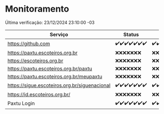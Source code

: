 # Monitoramento

Última verificação: 23/12/2024 23:10:00 -03

|Serviço|Status|Últimas 24h|
|---|---|---|
|https://github.com|<span title="2024-12-17: OK=23">✔️</span><span title="2024-12-18: OK=23">✔️</span><span title="2024-12-19: OK=23">✔️</span><span title="2024-12-20: OK=23">✔️</span><span title="2024-12-21: OK=23">✔️</span><span title="2024-12-22: OK=23">✔️</span><span title="2024-12-23: OK=1">✔️</span>|<span title="22/12/2024 23:12:00 -03 : 200">✔️</span><span title="23/12/2024 00:15:00 -03 : 200">✔️</span><span title="23/12/2024 01:10:00 -03 : 200">✔️</span><span title="23/12/2024 02:08:00 -03 : 200">✔️</span><span title="23/12/2024 03:12:00 -03 : 200">✔️</span><span title="23/12/2024 04:08:00 -03 : 200">✔️</span><span title="23/12/2024 05:12:00 -03 : 200">✔️</span><span title="23/12/2024 06:09:00 -03 : 200">✔️</span><span title="23/12/2024 07:09:00 -03 : 200">✔️</span><span title="23/12/2024 08:07:00 -03 : 200">✔️</span><span title="23/12/2024 09:15:00 -03 : 200">✔️</span><span title="23/12/2024 10:15:00 -03 : 200">✔️</span><span title="23/12/2024 11:07:00 -03 : 200">✔️</span><span title="23/12/2024 12:08:00 -03 : 200">✔️</span><span title="23/12/2024 13:09:00 -03 : 200">✔️</span><span title="23/12/2024 14:07:00 -03 : 200">✔️</span><span title="23/12/2024 15:11:00 -03 : 200">✔️</span><span title="23/12/2024 16:06:00 -03 : 200">✔️</span><span title="23/12/2024 17:09:00 -03 : 200">✔️</span><span title="23/12/2024 18:07:00 -03 : 200">✔️</span><span title="23/12/2024 19:07:00 -03 : 200">✔️</span><span title="23/12/2024 20:07:00 -03 : 200">✔️</span><span title="23/12/2024 21:40:00 -03 : 200">✔️</span><span title="23/12/2024 23:10:00 -03 : 200">✔️</span>|
|https://paxtu.escoteiros.org.br|<span title="2024-12-17: Falhas=23">❌</span><span title="2024-12-18: Falhas=23">❌</span><span title="2024-12-19: Falhas=23">❌</span><span title="2024-12-20: Falhas=23">❌</span><span title="2024-12-21: Falhas=23">❌</span><span title="2024-12-22: Falhas=23">❌</span><span title="2024-12-23: Falhas=1">❌</span>|<span title="22/12/2024 23:12:00 -03 : 403">❌</span><span title="23/12/2024 00:15:00 -03 : 403">❌</span><span title="23/12/2024 01:10:00 -03 : 403">❌</span><span title="23/12/2024 02:08:00 -03 : 403">❌</span><span title="23/12/2024 03:12:00 -03 : 403">❌</span><span title="23/12/2024 04:08:00 -03 : 403">❌</span><span title="23/12/2024 05:12:00 -03 : 403">❌</span><span title="23/12/2024 06:09:00 -03 : 403">❌</span><span title="23/12/2024 07:09:00 -03 : 403">❌</span><span title="23/12/2024 08:07:00 -03 : 403">❌</span><span title="23/12/2024 09:15:00 -03 : 403">❌</span><span title="23/12/2024 10:15:00 -03 : 403">❌</span><span title="23/12/2024 11:07:00 -03 : 403">❌</span><span title="23/12/2024 12:08:00 -03 : 0">❌</span><span title="23/12/2024 13:09:00 -03 : 403">❌</span><span title="23/12/2024 14:07:00 -03 : 403">❌</span><span title="23/12/2024 15:11:00 -03 : 403">❌</span><span title="23/12/2024 16:06:00 -03 : 403">❌</span><span title="23/12/2024 17:09:00 -03 : 403">❌</span><span title="23/12/2024 18:07:00 -03 : 403">❌</span><span title="23/12/2024 19:07:00 -03 : 403">❌</span><span title="23/12/2024 20:07:00 -03 : 403">❌</span><span title="23/12/2024 21:40:00 -03 : 403">❌</span><span title="23/12/2024 23:10:00 -03 : 403">❌</span>|
|https://escoteiros.org.br|<span title="2024-12-17: Falhas=23">❌</span><span title="2024-12-18: Falhas=23">❌</span><span title="2024-12-19: Falhas=23">❌</span><span title="2024-12-20: Falhas=23">❌</span><span title="2024-12-21: Falhas=23">❌</span><span title="2024-12-22: Falhas=23">❌</span><span title="2024-12-23: Falhas=1">❌</span>|<span title="22/12/2024 23:12:00 -03 : 403">❌</span><span title="23/12/2024 00:15:00 -03 : 403">❌</span><span title="23/12/2024 01:10:00 -03 : 403">❌</span><span title="23/12/2024 02:08:00 -03 : 403">❌</span><span title="23/12/2024 03:12:00 -03 : 403">❌</span><span title="23/12/2024 04:08:00 -03 : 403">❌</span><span title="23/12/2024 05:12:00 -03 : 403">❌</span><span title="23/12/2024 06:09:00 -03 : 403">❌</span><span title="23/12/2024 07:09:00 -03 : 403">❌</span><span title="23/12/2024 08:07:00 -03 : 403">❌</span><span title="23/12/2024 09:15:00 -03 : 403">❌</span><span title="23/12/2024 10:15:00 -03 : 403">❌</span><span title="23/12/2024 11:07:00 -03 : 403">❌</span><span title="23/12/2024 12:08:00 -03 : 0">❌</span><span title="23/12/2024 13:09:00 -03 : 403">❌</span><span title="23/12/2024 14:07:00 -03 : 403">❌</span><span title="23/12/2024 15:11:00 -03 : 403">❌</span><span title="23/12/2024 16:06:00 -03 : 403">❌</span><span title="23/12/2024 17:09:00 -03 : 403">❌</span><span title="23/12/2024 18:07:00 -03 : 403">❌</span><span title="23/12/2024 19:07:00 -03 : 403">❌</span><span title="23/12/2024 20:07:00 -03 : 403">❌</span><span title="23/12/2024 21:40:00 -03 : 403">❌</span><span title="23/12/2024 23:10:00 -03 : 403">❌</span>|
|https://paxtu.escoteiros.org.br/paxtu|<span title="2024-12-17: Falhas=23">❌</span><span title="2024-12-18: Falhas=23">❌</span><span title="2024-12-19: Falhas=23">❌</span><span title="2024-12-20: Falhas=23">❌</span><span title="2024-12-21: Falhas=23">❌</span><span title="2024-12-22: Falhas=23">❌</span><span title="2024-12-23: Falhas=1">❌</span>|<span title="22/12/2024 23:12:00 -03 : 403">❌</span><span title="23/12/2024 00:15:00 -03 : 403">❌</span><span title="23/12/2024 01:10:00 -03 : 403">❌</span><span title="23/12/2024 02:08:00 -03 : 403">❌</span><span title="23/12/2024 03:12:00 -03 : 403">❌</span><span title="23/12/2024 04:08:00 -03 : 403">❌</span><span title="23/12/2024 05:12:00 -03 : 403">❌</span><span title="23/12/2024 06:09:00 -03 : 403">❌</span><span title="23/12/2024 07:09:00 -03 : 403">❌</span><span title="23/12/2024 08:07:00 -03 : 403">❌</span><span title="23/12/2024 09:15:00 -03 : 403">❌</span><span title="23/12/2024 10:15:00 -03 : 403">❌</span><span title="23/12/2024 11:07:00 -03 : 403">❌</span><span title="23/12/2024 12:08:00 -03 : 0">❌</span><span title="23/12/2024 13:09:00 -03 : 403">❌</span><span title="23/12/2024 14:07:00 -03 : 403">❌</span><span title="23/12/2024 15:11:00 -03 : 403">❌</span><span title="23/12/2024 16:06:00 -03 : 403">❌</span><span title="23/12/2024 17:09:00 -03 : 403">❌</span><span title="23/12/2024 18:07:00 -03 : 403">❌</span><span title="23/12/2024 19:07:00 -03 : 403">❌</span><span title="23/12/2024 20:07:00 -03 : 403">❌</span><span title="23/12/2024 21:40:00 -03 : 403">❌</span><span title="23/12/2024 23:10:00 -03 : 403">❌</span>|
|https://paxtu.escoteiros.org.br/meupaxtu|<span title="2024-12-17: Falhas=23">❌</span><span title="2024-12-18: Falhas=23">❌</span><span title="2024-12-19: Falhas=23">❌</span><span title="2024-12-20: Falhas=23">❌</span><span title="2024-12-21: Falhas=23">❌</span><span title="2024-12-22: Falhas=23">❌</span><span title="2024-12-23: Falhas=1">❌</span>|<span title="22/12/2024 23:12:00 -03 : 403">❌</span><span title="23/12/2024 00:15:00 -03 : 403">❌</span><span title="23/12/2024 01:10:00 -03 : 403">❌</span><span title="23/12/2024 02:08:00 -03 : 403">❌</span><span title="23/12/2024 03:12:00 -03 : 403">❌</span><span title="23/12/2024 04:08:00 -03 : 403">❌</span><span title="23/12/2024 05:12:00 -03 : 403">❌</span><span title="23/12/2024 06:09:00 -03 : 403">❌</span><span title="23/12/2024 07:09:00 -03 : 403">❌</span><span title="23/12/2024 08:07:00 -03 : 403">❌</span><span title="23/12/2024 09:15:00 -03 : 403">❌</span><span title="23/12/2024 10:15:00 -03 : 403">❌</span><span title="23/12/2024 11:07:00 -03 : 403">❌</span><span title="23/12/2024 12:08:00 -03 : 0">❌</span><span title="23/12/2024 13:09:00 -03 : 403">❌</span><span title="23/12/2024 14:07:00 -03 : 403">❌</span><span title="23/12/2024 15:11:00 -03 : 403">❌</span><span title="23/12/2024 16:06:00 -03 : 403">❌</span><span title="23/12/2024 17:09:00 -03 : 403">❌</span><span title="23/12/2024 18:07:00 -03 : 403">❌</span><span title="23/12/2024 19:07:00 -03 : 403">❌</span><span title="23/12/2024 20:07:00 -03 : 403">❌</span><span title="23/12/2024 21:40:00 -03 : 403">❌</span><span title="23/12/2024 23:10:00 -03 : 403">❌</span>|
|https://sigue.escoteiros.org.br/siguenacional|<span title="2024-12-17: OK=23">✔️</span><span title="2024-12-18: OK=23">✔️</span><span title="2024-12-19: OK=23">✔️</span><span title="2024-12-20: OK=23">✔️</span><span title="2024-12-21: OK=23">✔️</span><span title="2024-12-22: OK=23">✔️</span><span title="2024-12-23: OK=1">✔️</span>|<span title="22/12/2024 23:12:00 -03 : 200">✔️</span><span title="23/12/2024 00:15:00 -03 : 200">✔️</span><span title="23/12/2024 01:10:00 -03 : 200">✔️</span><span title="23/12/2024 02:08:00 -03 : 200">✔️</span><span title="23/12/2024 03:12:00 -03 : 200">✔️</span><span title="23/12/2024 04:08:00 -03 : 200">✔️</span><span title="23/12/2024 05:12:00 -03 : 200">✔️</span><span title="23/12/2024 06:09:00 -03 : 200">✔️</span><span title="23/12/2024 07:09:00 -03 : 200">✔️</span><span title="23/12/2024 08:07:00 -03 : 200">✔️</span><span title="23/12/2024 09:15:00 -03 : 200">✔️</span><span title="23/12/2024 10:16:00 -03 : 200">✔️</span><span title="23/12/2024 11:07:00 -03 : 200">✔️</span><span title="23/12/2024 12:08:00 -03 : 0">❌</span><span title="23/12/2024 13:09:00 -03 : 200">✔️</span><span title="23/12/2024 14:07:00 -03 : 200">✔️</span><span title="23/12/2024 15:11:00 -03 : 200">✔️</span><span title="23/12/2024 16:06:00 -03 : 200">✔️</span><span title="23/12/2024 17:09:00 -03 : 200">✔️</span><span title="23/12/2024 18:07:00 -03 : 200">✔️</span><span title="23/12/2024 19:07:00 -03 : 200">✔️</span><span title="23/12/2024 20:07:00 -03 : 200">✔️</span><span title="23/12/2024 21:40:00 -03 : 200">✔️</span><span title="23/12/2024 23:10:00 -03 : 200">✔️</span>|
|https://id.escoteiros.org.br/|<span title="2024-12-17: Falhas=23">❌</span><span title="2024-12-18: Falhas=23">❌</span><span title="2024-12-19: Falhas=23">❌</span><span title="2024-12-20: Falhas=23">❌</span><span title="2024-12-21: Falhas=23">❌</span><span title="2024-12-22: Falhas=23">❌</span><span title="2024-12-23: Falhas=1">❌</span>|<span title="22/12/2024 23:12:00 -03 : 403">❌</span><span title="23/12/2024 00:15:00 -03 : 403">❌</span><span title="23/12/2024 01:10:00 -03 : 403">❌</span><span title="23/12/2024 02:08:00 -03 : 403">❌</span><span title="23/12/2024 03:12:00 -03 : 403">❌</span><span title="23/12/2024 04:08:00 -03 : 403">❌</span><span title="23/12/2024 05:12:00 -03 : 403">❌</span><span title="23/12/2024 06:09:00 -03 : 403">❌</span><span title="23/12/2024 07:09:00 -03 : 403">❌</span><span title="23/12/2024 08:07:00 -03 : 403">❌</span><span title="23/12/2024 09:15:00 -03 : 403">❌</span><span title="23/12/2024 10:16:00 -03 : 403">❌</span><span title="23/12/2024 11:07:00 -03 : 403">❌</span><span title="23/12/2024 12:08:00 -03 : 0">❌</span><span title="23/12/2024 13:09:00 -03 : 403">❌</span><span title="23/12/2024 14:07:00 -03 : 403">❌</span><span title="23/12/2024 15:11:00 -03 : 403">❌</span><span title="23/12/2024 16:06:00 -03 : 403">❌</span><span title="23/12/2024 17:09:00 -03 : 403">❌</span><span title="23/12/2024 18:07:00 -03 : 403">❌</span><span title="23/12/2024 19:07:00 -03 : 403">❌</span><span title="23/12/2024 20:07:00 -03 : 403">❌</span><span title="23/12/2024 21:40:00 -03 : 403">❌</span><span title="23/12/2024 23:10:00 -03 : 403">❌</span>|
|Paxtu Login|<span title="2024-12-17: OK=23">✔️</span><span title="2024-12-18: OK=23">✔️</span><span title="2024-12-19: OK=23">✔️</span><span title="2024-12-20: OK=23">✔️</span><span title="2024-12-21: OK=23">✔️</span><span title="2024-12-22: OK=23">✔️</span><span title="2024-12-23: OK=1">✔️</span>|<span title="22/12/2024 23:12:00 -03 : 200">✔️</span><span title="23/12/2024 00:15:00 -03 : 200">✔️</span><span title="23/12/2024 01:10:00 -03 : 200">✔️</span><span title="23/12/2024 02:08:00 -03 : 200">✔️</span><span title="23/12/2024 03:12:00 -03 : 200">✔️</span><span title="23/12/2024 04:08:00 -03 : 200">✔️</span><span title="23/12/2024 05:12:00 -03 : 200">✔️</span><span title="23/12/2024 06:09:00 -03 : 200">✔️</span><span title="23/12/2024 07:09:00 -03 : 200">✔️</span><span title="23/12/2024 08:07:00 -03 : 200">✔️</span><span title="23/12/2024 09:15:00 -03 : 200">✔️</span><span title="23/12/2024 10:16:00 -03 : 200">✔️</span><span title="23/12/2024 11:07:00 -03 : 200">✔️</span><span title="23/12/2024 12:08:00 -03 : 500">❌</span><span title="23/12/2024 13:09:00 -03 : 200">✔️</span><span title="23/12/2024 14:07:00 -03 : 200">✔️</span><span title="23/12/2024 15:11:00 -03 : 200">✔️</span><span title="23/12/2024 16:06:00 -03 : 200">✔️</span><span title="23/12/2024 17:09:00 -03 : 200">✔️</span><span title="23/12/2024 18:07:00 -03 : 200">✔️</span><span title="23/12/2024 19:07:00 -03 : 200">✔️</span><span title="23/12/2024 20:07:00 -03 : 200">✔️</span><span title="23/12/2024 21:40:00 -03 : 200">✔️</span><span title="23/12/2024 23:10:00 -03 : 200">✔️</span>|
